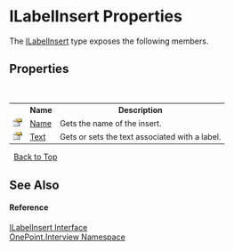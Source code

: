 # ILabelInsert Properties
 

The <a href="T_OnePoint_Interview_ILabelInsert">ILabelInsert</a> type exposes the following members.


## Properties
&nbsp;<table><tr><th></th><th>Name</th><th>Description</th></tr><tr><td>![Public property](media/pubproperty.gif "Public property")</td><td><a href="P_OnePoint_Interview_ILabelInsert_Name">Name</a></td><td>
Gets the name of the insert.</td></tr><tr><td>![Public property](media/pubproperty.gif "Public property")</td><td><a href="P_OnePoint_Interview_ILabelInsert_Text">Text</a></td><td>
Gets or sets the text associated with a label.</td></tr></table>&nbsp;
<a href="#ilabelinsert-properties">Back to Top</a>

## See Also


#### Reference
<a href="T_OnePoint_Interview_ILabelInsert">ILabelInsert Interface</a><br /><a href="N_OnePoint_Interview">OnePoint.Interview Namespace</a><br />